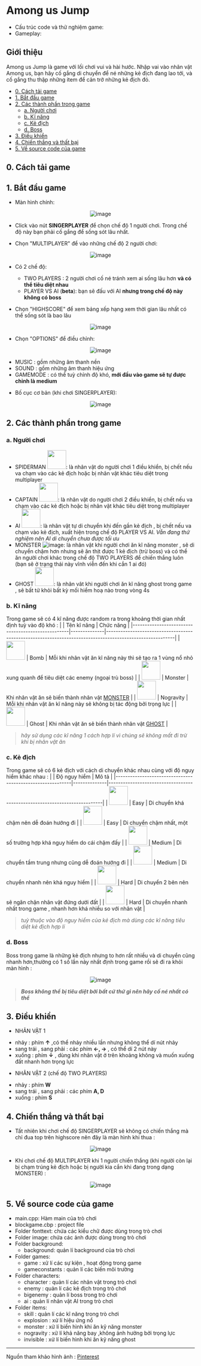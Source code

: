 # Among us Jump
- Cấu trúc code và thử nghiệm game: 
- Gameplay: 

## Giới thiệu 
Among us Jump là game với lối chơi vui và hài hước. Nhập vai vào nhân vật Among us, bạn hãy cố gắng
di chuyển để né những kẻ địch đang lao tới, và cố gắng thu thập những item để cản trở những kẻ địch đó.
- [0. Cách tải game](#0-cách-tải-game)
- [1. Bắt đầu game](#1-bắt-đầu-game)
- [2. Các thành phần trong game](#2-các-thành-phần-trong-game)
  * [a. Người chơi](#a-người-chơi)
  * [b. Kĩ năng](#b-kĩ-năng)
  * [c. Kẻ địch](#c-kẻ-địch)
  * [d. Boss](#d-boss)
- [3. Điều khiển](#3-điều-khiển)
- [4. Chiến thắng và thất bại](#4-chiến-thắng-và-thất-bại)
- [5. Về source code của game](#5-về-source-code-của-game)

## 0. Cách tải game

## 1. Bắt đầu game
- Màn hình chính:
<div style="text-align: center;">

![image](Sources/review/menureview.png)

</div>

- Click vào nút **SINGERPLAYER** để chọn chế độ 1 người chơi. Trong chế độ này bạn phải cố gắng để sống sót lâu nhất.

- Chọn "MULTIPLAYER" để vào những chế độ 2 người chơi:
<div style="text-align: center;">

![image](Sources/review/multireview.png)

</div>
 
- Có 2 chế độ: 
  * TWO PLAYERS : 2 người chơi cố né tránh xem ai sống lâu hơn **và có thể tiêu diệt nhau**
  * PLAYER VS AI (**beta**): bạn sẽ đấu với AI **nhưng trong chế độ này không có boss**

- Chọn "HIGHSCORE" để xem bảng xếp hạng xem thời gian lâu nhất có thể sống sót là bao lâu
<div style="text-align: center;">

![image](Sources/review/highscorereview.png)

</div>

- Chọn "OPTIONS" để điều chỉnh:
<div style="text-align: center;">

![image](Sources/review/optionsreview.png)

</div>

  * MUSIC : gồm những âm thanh nền
  * SOUND : gồm những âm thanh hiệu ứng
  * GAMEMODE : có thể tuỳ chỉnh độ khó, **mới đầu vào game sẽ tự được chỉnh là medium**
- Bố cục cơ bản (khi chơi SINGERPLAYER):
<div style="text-align: center;">

![image](Sources/review/playreview.png)

</div>

## 2. Các thành phần trong game
### a. Người chơi
- SPIDERMAN <img src="Sources/image/spiderright.png" width=50>: là nhân vật do người chơi 1 điều khiển, bị chết nếu va chạm vào các kẻ địch hoặc bị nhân vật khác tiêu diệt trong multiplayer
- CAPTAIN <img src="Sources/image/captainright.png" width=50>: là nhân vật do người chơi 2 điều khiển, bị chết nếu va chạm vào các kẻ địch hoặc bị nhân vật khác tiêu diệt trong multiplayer
- AI <img src="Sources/image/robot1.png" width=50>: là nhân vật tự di chuyển khi đến gần kẻ địch , bị chết nếu va chạm vào kẻ địch, xuất hiện trong chế độ PLAYER VS AI.
*Vẫn đang thử nghiệm nên AI di chuyển chưa được tối ưu*
- MONSTER ![image](Sources/image/mtblackright.png): là nhân vật khi người chơi ăn kĩ năng monster , sẽ di chuyển chậm hơn nhưng sẽ ăn thịt được 1 kẻ địch (trừ boss) và có thể ăn người chơi khác trong chế độ TWO PLAYERS để chiến thắng luôn (bạn sẽ ở trạng thái này vĩnh viễn đến khi cắn 1 ai đó)
- GHOST <img src="Sources/image/ghostright.png" width=50>: là nhân vât khi người chơi ăn kĩ năng ghost trong game , sẽ bất tử khỏi bất kỳ mối hiểm hoạ nào trong vòng 4s
### b. Kĩ năng
Trong game sẽ có 4 kĩ năng được random ra trong khoảng thời gian nhất định tuỳ vào độ khó :
|                                                   | Tên kĩ năng  | Chức năng                                                                                                 | 
|---------------------------------------------------|--------------|----------------------------------------------------------------------------------------------------------|
| <img src="Sources/image/time-bomb.png" width=50>  | Bomb	       | Mỗi khi nhân vật ăn kĩ năng này thì sẽ tạo ra 1 vùng nổ nhỏ xung quanh để tiêu diệt các enemy (ngoại trù boss) |
| <img src="Sources/image/monster.png" width=50>    | Monster	   | Khi nhân vật ăn sẽ biến thành nhân vật [MONSTER](#a-người-chơi) |
| <img src="Sources/image/nogravity.png" width=50>  | Nogravity    | Mỗi khi nhân vật ăn kĩ năng này sẽ không bị tác động bởi trọng lực |
| <img src="Sources/image/invisible.png" width=50>  | Ghost        | Khi nhân vật ăn sẽ biến thành nhân vật [GHOST](#a-người-chơi) |

>*hãy sử dụng các kĩ năng 1 cách hợp lí vì chúng sẽ không mất đi trừ khi bị nhân vật ăn*

### c. Kẻ địch
Trong game sẽ có 6 kẻ địch với cách di chuyển khác nhau cùng với độ nguy hiểm khác nhau :
|                                                           | Độ nguy hiểm | Mô tả                                                                     |
|-----------------------------------------------------------|--------------|---------------------------------------------------------------------------|
| <img src="Sources/review/emerarballreview.png" width=50>  | Easy	       | Di chuyển khá chậm nên dễ đoán hướng đi                                   |
| <img src="Sources/review/orangeballreview.png" width=50>  | Easy	       | Di chuyển chậm nhất, một số trường hợp khá nguy hiểm do cái chậm đấy |
| <img src="Sources/review/grayballreview.png" width=50>    | Medium	   | Di chuyển tầm trung nhưng cũng dễ đoán hướng đi                           |
| <img src="Sources/review/blueballreview.png" width=50>    | Medium	   | Di chuyển nhanh nên khá nguy hiểm                                     |
| <img src="Sources/review/greenballreview.png" width=50>   | Hard	       | Di chuyển 2 bên nên sẽ ngăn chặn nhân vật đứng dưới đất                   |
| <img src="Sources/review/redballreview.png" width=50>     | Hard	       | Di chuyển nhanh nhất trong game , nhanh hơn khá nhiều so với nhân vật     |

>*tuỳ thuộc vào độ nguy hiểm của kẻ địch mà dùng các kĩ năng tiêu diệt kẻ địch hợp lí*
### d. Boss
Boss trong game là những kẻ địch nhưng to hơn rất nhiều và di chuyển cũng nhanh hơn,thường có 1 số lần nảy nhất định trong game rồi sẽ đi ra khỏi màn hình :
<div style="text-align: center;">

![image](Sources/review/bossreview.png)

</div>

>***Boss không thể bị tiêu diệt bởi bất cứ thứ gì nên hãy cố né nhất có thể***
## 3. Điều khiển
- NHÂN VẬT 1
 * nhảy : phím **↑** ,có thể nhảy nhiều lần nhưng không thể dí nút nhảy
 * sang trái , sang phải : các phím **←, →** , có thể dí 2 nút này 
 * xuống : phím **↓** , dùng khi nhân vật ở trên khoảng không và muốn xuống đất nhanh hơn trọng lực
- NHÂN VẬT 2 (chế độ TWO PLAYERS)
 * nhảy : phím **W**
 * sang trái , sang phải : các phím **A, D**
 * xuống : phím **S**
## 4. Chiến thắng và thất bại
- Tất nhiên khi chơi chế độ SINGERPLAYER sẽ không có chiến thắng mà chỉ đua top trên highscore nên đây là màn hình khi thua :
<div style="text-align: center;">

![image](Sources/review/gameover1review.png)

</div>

- Khi chơi chế độ MULTIPLAYER khi 1 người chiến thắng (khi người còn lại bị chạm trúng kẻ địch hoặc bị người kia cắn khi đang trong dạng MONSTER) : 
<div style="text-align: center;">

![image](Sources/review/gameover2review.png)

</div>

## 5. Về source code của game
- main.cpp: Hàm main của trò chơi
- blockgame.cbp : project file
- Folder fonttext: chứa các kiểu chữ được dùng trong trò chơi
- Folder image: chứa các ảnh được dùng trong trò chơi
- Folder background:
  * background: quản lí background của trò chơi 
- Folder games:
   * game : xử lí các sự kiện , hoạt động trong game
   * gameconstants : quản lí các biến môi trường
- Folder characters:
   * character : quản lí các nhân vật trong trò chơi
   * enemy : quản lí các kẻ địch trong trò chơi 
   * bigenemy : quản lí boss trong trò chơi
   * ai : quản lí nhân vật AI trong trò chơi 
- Folder items:
   * skill : quản lí các kĩ năng trong trò chơi 
   * explosion : xử lí hiệu ứng nổ 
   * monster : xử lí biến hình khi ăn kỹ năng monster
   * nogravity : xử lí khả năng bay ,không ảnh hưởng bởi trọng lực
   * invisible : xử lí biến hình khi ăn kỹ năng ghost

---
Nguồn tham khảo hình ảnh : [Pinterest](pinterest.com)